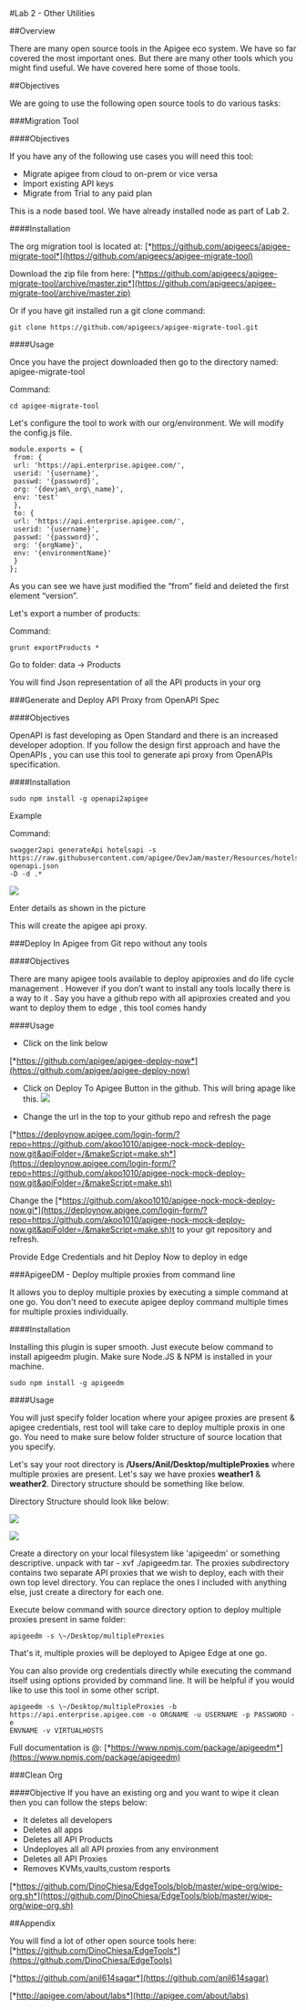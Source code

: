 #Lab 2 - Other Utilities

##Overview

There are many open source tools in the Apigee eco system. We have so far covered the most important ones. But there are many other tools which you might find useful. We have covered here some of those tools.

##Objectives

We are going to use the following open source tools to do various tasks:

###Migration Tool

####Objectives

If you have any of the following use cases you will need this tool:

*   Migrate apigee from cloud to on-prem or vice versa
*   Import existing API keys
*   Migrate from Trial to any paid plan 

This is a node based tool. We have already installed node as part of Lab 2. 

####Installation

The org migration tool is located at:
[*https://github.com/apigeecs/apigee-migrate-tool*](https://github.com/apigeecs/apigee-migrate-tool)

Download the zip file from here:
[*https://github.com/apigeecs/apigee-migrate-tool/archive/master.zip*](https://github.com/apigeecs/apigee-migrate-tool/archive/master.zip)

Or if you have git installed run a git clone command:
```
git clone https://github.com/apigeecs/apigee-migrate-tool.git
```

####Usage

Once you have the project downloaded then go to the directory named: apigee-migrate-tool


Command: 
```
cd apigee-migrate-tool
```

Let's configure the tool to work with our org/environment. We will modify the config.js file.

```
module.exports = {
 from: {
 url: 'https://api.enterprise.apigee.com/',
 userid: '{username}',
 passwd: '{password}',
 org: '{devjam\_org\_name}',
 env: 'test'
 },
 to: {
 url: 'https://api.enterprise.apigee.com/',
 userid: '{username}',
 passwd: '{password}',
 org: '{orgName}',
 env: '{environmentName}'
 }
};
```

As you can see we have just modified the “from” field and deleted the first element “version”.


Let's export a number of products:


Command: 
```
grunt exportProducts *
```

Go to folder: data -> Products


You will find Json representation of all the API products in your org


###Generate and Deploy API Proxy from OpenAPI Spec


####Objectives

OpenAPI is fast developing as Open Standard and there is an increased developer adoption. If you follow the design first approach and have the OpenAPIs , you can use this tool to generate api proxy from OpenAPIs specification.

####Installation
```
sudo npm install -g openapi2apigee
```

Example

Command:
```
swagger2api generateApi hotelsapi -s
https://raw.githubusercontent.com/apigee/DevJam/master/Resources/hotels-openapi.json
-D -d .*
```

![](.//media/image08.png)

Enter details as shown in the picture

This will create the apigee api proxy.


###Deploy In Apigee from Git repo without any tools

####Objectives

There are many apigee tools available to deploy apiproxies and do life cycle management . However if you don’t want to install any tools locally there is a way to it . Say you have a github repo with all apiproxies created and you want to deploy them to edge , this tool comes handy

####Usage

* Click on the link below

[*https://github.com/apigee/apigee-deploy-now*](https://github.com/apigee/apigee-deploy-now)

* Click on Deploy To Apigee Button in the github. This will bring apage like this.
    ![](.//media/image06.png)

* Change the url in the top to your github repo and refresh the page

[*https://deploynow.apigee.com/login-form/?repo=https://github.com/akoo1010/apigee-nock-mock-deploy-now.git&apiFolder=/&makeScript=make.sh*](https://deploynow.apigee.com/login-form/?repo=https://github.com/akoo1010/apigee-nock-mock-deploy-now.git&apiFolder=/&makeScript=make.sh)

Change the
[*https://github.com/akoo1010/apigee-nock-mock-deploy-now.gi*](https://deploynow.apigee.com/login-form/?repo=https://github.com/akoo1010/apigee-nock-mock-deploy-now.git&apiFolder=/&makeScript=make.sh)t
to your git repository and refresh.

Provide Edge Credentials and hit Deploy Now to deploy in edge


###ApigeeDM - Deploy multiple proxies from command line


It allows you to deploy multiple proxies by executing a simple command at one go. You don't need to execute apigee deploy command multiple times for multiple proxies individually.

####Installation


Installing this plugin is super smooth. Just execute below command to install apigeedm plugin. Make sure Node.JS & NPM is installed in your machine.
```
sudo npm install -g apigeedm
```

####Usage

You will just specify folder location where your apigee proxies are present & apigee credentials, rest tool will take care to deploy multiple proxis in one go. You need to make sure below folder structure of source location that you specify.

Let's say your root directory is **/Users/Anil/Desktop/multipleProxies** where multiple proxies are present. Let's say we have proxies **weather1** & **weather2**. Directory structure should be something like below.

Directory Structure should look like below:


![](.//media/image09.png)

![](.//media/image04.png)

Create a directory on your local filesystem like 'apigeedm' or something descriptive. unpack with tar - xvf ./apigeedm.tar. The proxies subdirectory contains two separate API proxies that we wish to deploy, each with their own top level directory. You can replace the ones I included with anything else, just create a directory for each one.


Execute below command with source directory option to deploy multiple
proxies present in same folder:

```
apigeedm -s \~/Desktop/multipleProxies
```

That's it, multiple proxies will be deployed to Apigee Edge at one go.

You can also provide org credentials directly while executing the
command itself using options provided by command line. It will be
helpful if you would like to use this tool in some other script.

```
apigeedm -s \~/Desktop/multipleProxies -b
https://api.enterprise.apigee.com -o ORGNAME -u USERNAME -p PASSWORD -e
ENVNAME -v VIRTUALHOSTS
```
Full documentation is @:
[*https://www.npmjs.com/package/apigeedm*](https://www.npmjs.com/package/apigeedm)


###Clean Org

####Objective
If you have an existing org and you want to wipe it clean then you can follow the steps below:

* It deletes all developers
* Deletes all apps
* Deletes all API Products
* Undeployes all all API proxies from any environment
* Deletes all API Proxies
* Removes KVMs,vaults,custom resports

[*https://github.com/DinoChiesa/EdgeTools/blob/master/wipe-org/wipe-org.sh*](https://github.com/DinoChiesa/EdgeTools/blob/master/wipe-org/wipe-org.sh)


##Appendix

You will find a lot of other open source tools here:
[*https://github.com/DinoChiesa/EdgeTools*](https://github.com/DinoChiesa/EdgeTools)

[*https://github.com/anil614sagar*](https://github.com/anil614sagar)

[*http://apigee.com/about/labs*](http://apigee.com/about/labs)

